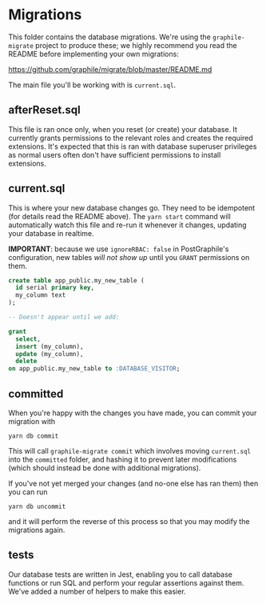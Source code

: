 # Migrations

This folder contains the database migrations. We're using the
`graphile-migrate` project to produce these; we highly recommend you read the
README before implementing your own migrations:

https://github.com/graphile/migrate/blob/master/README.md

The main file you'll be working with is `current.sql`.

## afterReset.sql

This file is ran once only, when you reset (or create) your database. It
currently grants permissions to the relevant roles and creates the required
extensions. It's expected that this is ran with database superuser privileges
as normal users often don't have sufficient permissions to install
extensions.

## current.sql

This is where your new database changes go. They need to be idempotent (for
details read the README above). The `yarn start` command will automatically
watch this file and re-run it whenever it changes, updating your database in
realtime.

**IMPORTANT**: because we use `ignoreRBAC: false` in PostGraphile's
configuration, new tables _will not show up_ until you `GRANT` permissions on
them.

```sql
create table app_public.my_new_table (
  id serial primary key,
  my_column text
);

-- Doesn't appear until we add:

grant
  select,
  insert (my_column),
  update (my_column),
  delete
on app_public.my_new_table to :DATABASE_VISITOR;
```

## committed

When you're happy with the changes you have made, you can commit your migration with

```
yarn db commit
```

This will call `graphile-migrate commit` which involves moving `current.sql`
into the `committed` folder, and hashing it to prevent later modifications
(which should instead be done with additional migrations).

If you've not yet merged your changes (and no-one else has ran them) then you
can run

```
yarn db uncommit
```

and it will perform the reverse of this process so that you may modify the migrations again.

## **tests**

Our database tests are written in Jest, enabling you to call database
functions or run SQL and perform your regular assertions against them. We've
added a number of helpers to make this easier.
